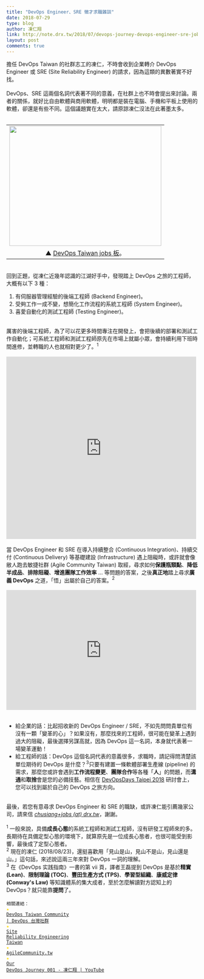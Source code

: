 ```yaml
---
title: "DevOps Engineer、SRE 徵才求職雜談"
date: 2018-07-29
type: blog
author: 凍仁翔
link: http://note.drx.tw/2018/07/devops-journey-devops-engineer-sre-jobs.html
layout: post
comments: true
---
```


擔任 DevOps Taiwan 的社群志工的凍仁，不時會收到企業轉介 DevOps Engineer 或 SRE (Site Reliability Engineer) 的請求，因為這類的異數著實不好找。<br /><br />DevOps、SRE 這兩個名詞代表著不同的意義，在社群上也不時會提出來討論。兩者的關係，就好比自由軟體與商用軟體，明明都是裝在電腦、手機和平板上使用的軟體，卻還是有些不同。這個議題實在太大，請原諒凍仁沒法在此著墨太多。<br /><br /><table align="center" cellpadding="0" cellspacing="0" class="tr-caption-container" style="margin-left: auto; margin-right: auto; text-align: center;"><tbody><tr><td style="text-align: center;"><a href="https://1.bp.blogspot.com/-t7tfpuBbKT4/W11JqN4D2pI/AAAAAAAApvs/by9pUo7NTbEGc1hg9g3wFOqQ_SyniOszgCLcBGAs/s1600/2018-07-29-devops-jobs.png" imageanchor="1" style="margin-left: auto; margin-right: auto;"><img border="0" data-original-height="1007" data-original-width="1280" height="315" src="https://1.bp.blogspot.com/-t7tfpuBbKT4/W11JqN4D2pI/AAAAAAAApvs/by9pUo7NTbEGc1hg9g3wFOqQ_SyniOszgCLcBGAs/s400/2018-07-29-devops-jobs.png" width="400" /></a></td></tr><tr><td class="tr-caption" style="text-align: center;">▲ <a href="https://github.com/DevOpsTW/jobs/issues">DevOps Taiwan jobs 板</a>。</td></tr></tbody></table><a name='more'></a><br />回到正題，從凍仁近幾年認識的江湖好手中，發現踏上 DevOps 之旅的工程師，大概有以下 3 種：<br /><ol><li>有伺服器管理經驗的後端工程師 (Backend Engineer)。</li><li>受夠工作一成不變，想簡化工作流程的系統工程師 (System Engineer)。</li><li>喜愛自動化的測試工程師 (Testing Engineer)。</li></ol><br />厲害的後端工程師，為了可以花更多時間專注在開發上，會把後續的部署和測試工作自動化；可系統工程師和測試工程師原先在市場上就屬小眾，會持續利用下班時間進修，並轉職的人也就相對更少了。<span class="Comment"><sup>1</sup></span><br /><br /><iframe src="https://www.facebook.com/plugins/post.php?href=https%3A%2F%2Fwww.facebook.com%2Fchusiang.lai%2Fposts%2F10209427137514671&width=500" width="500" height="479" style="border:none;overflow:hidden" scrolling="no" frameborder="0" allowTransparency="true" allow="encrypted-media"></iframe><br /><br />當 DevOps Engineer 和 SRE 在導入持續整合 (Continuous Integration)、持續交付 (Continuous Delivery) 等基礎建設 (Infrastructure) 遇上阻礙時，或許就會像敝人跑去敏捷社群 (Agile Community Taiwan) 取經，尋求如何<b>保護瓶頸點</b>、<b>降低半成品</b>、<b>排除阻礙</b>、<b>增進團隊工作效率</b> … 等問題的答案，之後<b>真正地</b>踏上尋求<b>廣義 DevOps</b> 之道，「悟」出屬於自己的答案。<span class="Comment"><sup>2</sup></span><br /><br /><iframe src="https://www.facebook.com/plugins/post.php?href=https%3A%2F%2Fwww.facebook.com%2Fchusiang.lai%2Fposts%2F10209496273283022&width=500" width="500" height="315" style="border:none;overflow:hidden" scrolling="no" frameborder="0" allowTransparency="true" allow="encrypted-media"></iframe><br /><br /><ul><li>給企業的話：比起招收新的 DevOps Engineer / SRE，不如先問問貴單位有沒有一顆「變革的心」？如果沒有，那麼找來的工程師，很可能在變革上遇到過大的阻礙，最後選擇另謀高就，因為 DevOps 這一名詞，本身就代表著一場變革運動！</li><li>給工程師的話：DevOps 這個名詞代表的意義很多，求職時，請記得問清楚該單位期待的 DevOps 是什麼？<span class="Comment"><sup>3</sup></span>只要有建置一條軟體部署生產線 (pipeline) 的需求，那麼您或許會遇到<b>工作流程變更</b>、<b>團隊合作</b>等各種「<b>人</b>」的問題，而<b>溝通</b>和<b>取捨</b>會是您的必備技藝。相信在 <a href="https://devopsdays.tw/" target="_blank">DevOpsDays Taipei 2018</a> 研討會上，您可以找到屬於自己的 DevOps 之旅方向。</li></ul><br />最後，若您有意尋求 DevOps Engineer 和 SRE 的職缺，或許凍仁能引薦幾家公司，請來信 <u><i>chusiang+jobs (at) drx.tw</i></u>，謝謝。<br /><br /><span class="Comment"><sup>1</sup> 一般來說，具備<b>成長心態</b>的系統工程師和測試工程師，沒有研發工程師來的多。長期待在具備定型心態的環境下，就算原先是一位成長心態者，也很可能受到影響，最後成了定型心態者。</span><br /><span class="Comment"><sup>2</sup> 現在的凍仁 (2018/08/23)，還挺喜歡用「見山是山，見山不是山，見山還是山。」這句話，來述說這兩三年來對 DevOps 一詞的理解。</span><br /><span class="Comment"><sup>3</sup> 在《DevOps 实践指南》一書的第 vii 頁，譯者王磊提到 DevOps 是基於<b>精實 (Lean)</b>、<b>限制理論 (TOC)</b>、<b>豐田生產方式 (TPS)</b>、<b>學習型組織</b>、<b>康威定律 (Conway's Law)</b> 等知識體系的集大成者，至於怎麼解讀對方認知上的 DevOps？就只能靠<b>提問</b>了。</span><br /><br /><code class="ref">相關連結：<br /><span style="color: #ffdb00;">★</span> <a href="https://devopstw.club/" target="_blank">DevOps Taiwan Community | DevOps 台灣社群</a><br /><span style="color: #ffdb00;">★</span> <a href="https://www.facebook.com/groups/sre.taiwan/" target="_blank">Site Reliability Engineering Taiwan</a><br /><span style="color: #ffdb00;">★</span> <a href="https://www.facebook.com/AgileCommunity.tw/" target="_blank">AgileCommunity.tw</a><br /><span style="color: #ffdb00;">★</span> <a href="https://www.youtube.com/watch?v=hGxdAx7I-Ds&amp;list=PLASszPOhSouo90IxQgEC1fnH48U0ikHRp">Our DevOps Journey 001 - 凍仁翔 | YouTube</a><br /></code><br />